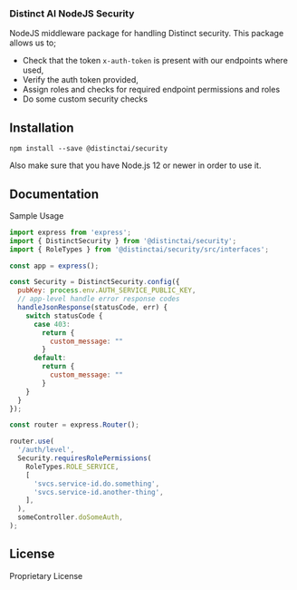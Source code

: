 ### Distinct AI NodeJS Security

NodeJS middleware package for handling Distinct security. This package allows us to;

- Check that the token `x-auth-token`  is present with our endpoints where used,
- Verify the auth token provided,
- Assign roles and checks for required endpoint permissions and roles
- Do some custom security checks

## Installation
```
npm install --save @distinctai/security
```
Also make sure that you have Node.js 12 or newer in order to use it.

## Documentation

Sample Usage

```javascript
import express from 'express';
import { DistinctSecurity } from '@distinctai/security';
import { RoleTypes } from '@distinctai/security/src/interfaces';

const app = express();

const Security = DistinctSecurity.config({
  pubKey: process.env.AUTH_SERVICE_PUBLIC_KEY,
  // app-level handle error response codes
  handleJsonResponse(statusCode, err) {
    switch statusCode {
      case 403:
        return {
          custom_message: ""
        }
      default:
        return {
          custom_message: ""
        }
    }
  }
});

const router = express.Router();

router.use(
  '/auth/level', 
  Security.requiresRolePermissions(
    RoleTypes.ROLE_SERVICE,
    [
      'svcs.service-id.do.something',
      'svcs.service-id.another-thing',
    ],
  ),
  someController.doSomeAuth,
);

```

## License

Proprietary License

